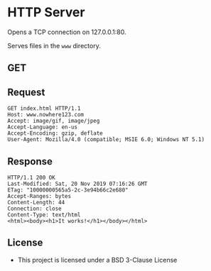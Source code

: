 # HTTP Server
Opens a TCP connection on 127.0.0.1:80.

Serves files in the `www` directory.

## GET

## Request

```
GET index.html HTTP/1.1
Host: www.nowhere123.com
Accept: image/gif, image/jpeg
Accept-Language: en-us
Accept-Encoding: gzip, deflate
User-Agent: Mozilla/4.0 (compatible; MSIE 6.0; Windows NT 5.1)
```

## Response

```
HTTP/1.1 200 OK
Last-Modified: Sat, 20 Nov 2019 07:16:26 GMT
ETag: "10000000565a5-2c-3e94b66c2e680"
Accept-Ranges: bytes
Content-Length: 44
Connection: close
Content-Type: text/html
<html><body><h1>It works!</h1></body></html>
```

## License 

  * This project is licensed under a BSD 3-Clause License
  
